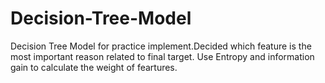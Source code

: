 # Decision-Tree-Model
Decision Tree Model for practice implement.Decided which feature is the most important reason related to final target.
Use Entropy and information gain to calculate the weight of feartures.
